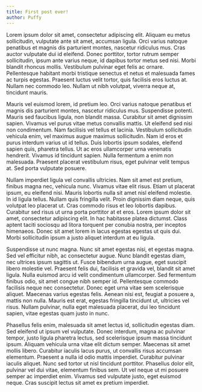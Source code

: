 ```yaml
---
title: First post ever!
author: Puffy
---
```

Lorem ipsum dolor sit amet, consectetur adipiscing elit. Aliquam eu metus sollicitudin, vulputate ante sit amet, accumsan ligula. Orci varius natoque penatibus et magnis dis parturient montes, nascetur ridiculus mus. Cras auctor vulputate dui id eleifend. Donec porttitor, tortor rutrum semper sollicitudin, ipsum ante varius neque, id dapibus tortor metus sed nisi. Morbi blandit rhoncus mollis. Vestibulum pulvinar eget felis ac ornare. Pellentesque habitant morbi tristique senectus et netus et malesuada fames ac turpis egestas. Praesent luctus velit tortor, quis facilisis eros luctus at. Nullam nec commodo leo. Nullam ut nibh volutpat, viverra neque at, tincidunt mauris.

Mauris vel euismod lorem, id pretium leo. Orci varius natoque penatibus et magnis dis parturient montes, nascetur ridiculus mus. Suspendisse potenti. Mauris sed faucibus ligula, non blandit massa. Curabitur sit amet dignissim sapien. Vivamus vel purus vitae metus convallis mattis. Ut eleifend sed nisi non condimentum. Nam facilisis vel tellus et lacinia. Vestibulum sollicitudin vehicula enim, vel maximus augue maximus sollicitudin. Nam id eros et purus interdum varius ut id tellus. Duis lobortis ipsum sodales, eleifend sapien quis, pharetra tellus. Ut ac eros ullamcorper urna venenatis hendrerit. Vivamus id tincidunt sapien. Nulla fermentum a enim non malesuada. Praesent placerat vestibulum risus, eget pulvinar velit tempus at. Sed porta vulputate posuere.

Nullam imperdiet ligula vel convallis ultricies. Nam sit amet est pretium, finibus magna nec, vehicula nunc. Vivamus vitae elit risus. Etiam ut placerat ipsum, eu eleifend nisi. Mauris lobortis nulla sit amet nisl eleifend molestie. In id ligula tellus. Nullam quis fringilla velit. Proin dignissim diam neque, quis volutpat leo placerat ut. Cras commodo risus et leo lobortis dapibus. Curabitur sed risus ut urna porta porttitor at et eros. Lorem ipsum dolor sit amet, consectetur adipiscing elit. In hac habitasse platea dictumst. Class aptent taciti sociosqu ad litora torquent per conubia nostra, per inceptos himenaeos. Donec sit amet lorem in lacus egestas egestas ut quis dui. Morbi sollicitudin ipsum a justo aliquet interdum at eu ligula.

Suspendisse ut nunc magna. Nunc sit amet egestas nisi, et egestas magna. Sed vel efficitur nibh, ac consectetur augue. Nunc blandit egestas diam, nec ultrices ipsum sagittis ut. Fusce bibendum urna augue, eget suscipit libero molestie vel. Praesent felis dui, facilisis et gravida vel, blandit sit amet ligula. Nulla euismod arcu id velit condimentum ullamcorper. Sed fermentum finibus odio, sit amet congue nibh semper id. Pellentesque commodo facilisis neque nec consectetur. Donec eget urna vitae sem scelerisque aliquet. Maecenas varius egestas felis. Aenean nisi est, feugiat a posuere a, mattis non nulla. Mauris est erat, egestas fringilla tincidunt ut, ultricies vel risus. Nullam pulvinar, nulla eget malesuada placerat, dui leo tincidunt sapien, vitae egestas quam justo in nunc.

Phasellus felis enim, malesuada sit amet lectus id, sollicitudin egestas diam. Sed eleifend ut ipsum vel vulputate. Donec interdum, magna ac pulvinar tempor, justo ligula pharetra lectus, sed scelerisque ipsum massa tincidunt ipsum. Aliquam vehicula urna vitae elit dictum semper. Maecenas sit amet mollis libero. Curabitur iaculis lacus purus, ut convallis risus accumsan elementum. Praesent a nulla id odio mattis imperdiet. Curabitur pulvinar iaculis aliquet. Nunc sed tortor ut nisl tincidunt porttitor. Phasellus dolor elit, pulvinar vel dui vitae, elementum finibus sem. Ut vel neque ut mi posuere semper ac imperdiet enim. Vivamus sed vulputate justo, eget euismod neque. Cras suscipit lectus sit amet ex pretium imperdiet. 
